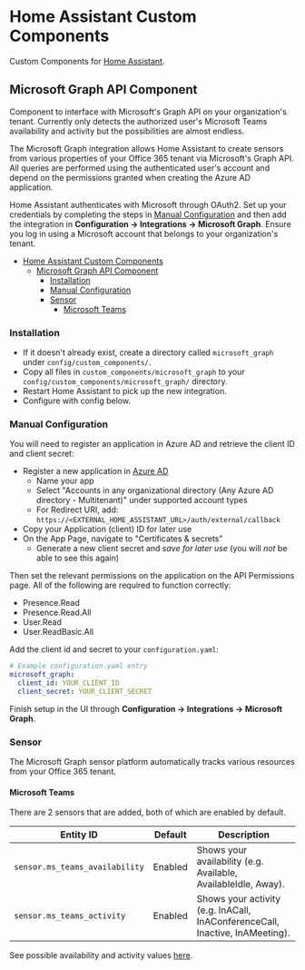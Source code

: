 # Home Assistant Custom Components

Custom Components for [Home Assistant](http://www.home-assistant.io).

## Microsoft Graph API Component

Component to interface with Microsoft's Graph API on your organization's tenant.
Currently only detects the authorized user's Microsoft Teams availability and activity but the possibilities are almost endless.

The Microsoft Graph integration allows Home Assistant to create sensors from various properties of your Office 365 tenant via Microsoft's Graph API. All queries are performed using the authenticated user's account and depend on the permissions granted when creating the Azure AD application.

Home Assistant authenticates with Microsoft through OAuth2. Set up your credentials by completing the steps in [Manual Configuration](#manual-configuration) and then add the integration in **Configuration -> Integrations -> Microsoft Graph**. Ensure you log in using a Microsoft account that belongs to your organization's tenant.

- [Home Assistant Custom Components](#home-assistant-custom-components)
  - [Microsoft Graph API Component](#microsoft-graph-api-component)
    - [Installation](#installation)
    - [Manual Configuration](#manual-configuration)
    - [Sensor](#sensor)
      - [Microsoft Teams](#microsoft-teams)

### Installation

- If it doesn't already exist, create a directory called `microsoft_graph` under `config/custom_components/`.
- Copy all files in `custom_components/microsoft_graph` to your `config/custom_components/microsoft_graph/` directory.
- Restart Home Assistant to pick up the new integration.
- Configure with config below.

### Manual Configuration

You will need to register an application in Azure AD and retrieve the client ID and client secret:

- Register a new application in [Azure AD](https://portal.azure.com/#blade/Microsoft_AAD_RegisteredApps/ApplicationsListBlade)
  - Name your app
  - Select "Accounts in any organizational directory (Any Azure AD directory - Multitenant)" under supported account types
  - For Redirect URI, add: `https://<EXTERNAL_HOME_ASSISTANT_URL>/auth/external/callback`
- Copy your Application (client) ID for later use
- On the App Page, navigate to "Certificates & secrets"
  - Generate a new client secret and *save for later use* (you will *not* be able to see this again)

Then set the relevant permissions on the application on the API Permissions page. All of the following are required to function correctly:

- Presence.Read
- Presence.Read.All
- User.Read
- User.ReadBasic.All

Add the client id and secret to your `configuration.yaml`:

```yaml
# Example configuration.yaml entry
microsoft_graph:
  client_id: YOUR_CLIENT_ID
  client_secret: YOUR_CLIENT_SECRET
```

Finish setup in the UI through **Configuration -> Integrations -> Microsoft Graph**.

### Sensor

The Microsoft Graph sensor platform automatically tracks various resources from your Office 365 tenant.

#### Microsoft Teams

There are 2 sensors that are added, both of which are enabled by default.

| Entity ID | Default | Description                                                                                        |
| ---------------------------------| ------ | -----------------------------------------------------------------------------|
| `sensor.ms_teams_availability` | Enabled  | Shows your availability (e.g. Available, AvailableIdle, Away).               |
| `sensor.ms_teams_activity`     | Enabled  | Shows your activity (e.g. InACall, InAConferenceCall, Inactive, InAMeeting). |

See possible availability and activity values [here](https://docs.microsoft.com/en-us/graph/api/resources/presence?view=graph-rest-beta#properties).